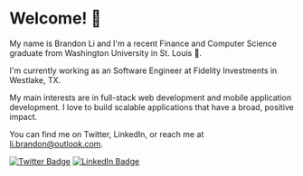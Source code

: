 <h1>Welcome! 👋</h1>
<p>
   My name is Brandon Li and I'm a recent Finance and Computer Science graduate from Washington University in St. Louis 🐻. 
   
   I'm currently working as an Software Engineer at Fidelity Investments in Westlake, TX. 
   
   My main interests are in full-stack web development and mobile application development. I love to build scalable applications that have a broad, positive impact.
   
   You can find me on Twitter, LinkedIn, or reach me at li.brandon@outlook.com.

   <!--Check out my portfolio if you want to know more.-->
</p>

<!--[![Visits Badge](https://badges.pufler.dev/visits/braydoncoyer/braydoncoyer)](https:braydoncoyer.dev)-->

[![Twitter Badge](https://img.shields.io/badge/Twitter-Profile-informational?style=flat&logo=twitter&logoColor=white&color=1CA2F1)](https://twitter.com/librandon0706)
[![LinkedIn Badge](https://img.shields.io/badge/LinkedIn-Profile-informational?style=flat&logo=linkedin&logoColor=white&color=0D76A8)](https://www.linkedin.com/in/librandon0706/)

<!--[![CodePen Badge](https://img.shields.io/badge/CodePen-Profile-informational?style=flat&logo=codepen&logoColor=white&color=black)](https://codepen.io/braydoncoyer)-->
